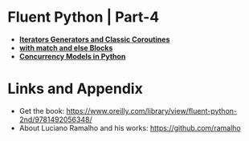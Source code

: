 # Fluent Python | Part-4

* **[Iterators Generators and Classic Coroutines](https://github.com/nihathalici/Fluent-Python/tree/main/PART-04/CHPT-17-Iterators-Generators-and-Classic-Coroutines)**
* **[with match and else Blocks](https://github.com/nihathalici/Fluent-Python/tree/main/PART-04/CHPT-18-with-match-and-else-Blocks)**
* **[Concurrency Models in Python](https://github.com/nihathalici/Fluent-Python/tree/main/PART-04/CHPT-19-Concurrency-Models-in-Python)**


Links and Appendix
========================================================

- Get the book: https://www.oreilly.com/library/view/fluent-python-2nd/9781492056348/
- About Luciano Ramalho and his works: https://github.com/ramalho
